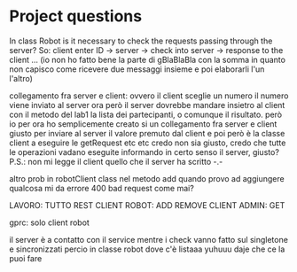 # Project questions

In class Robot is it necessary to check the requests
passing through the server? 
So: client enter ID -> server -> check into server
-> response to the client ...
(io non ho fatto bene la parte di gBlaBlaBla con la somma in quanto non capisco 
come ricevere due messaggi insieme e poi elaborarli l'un l'altro)

collegamento fra server e client:
ovvero
il client sceglie un numero
il numero viene inviato al server
ora però il server dovrebbe mandare insietro al client con il metodo del lab1 
la lista dei partecipanti, o comunque il risultato. 
però io per ora ho semplicemente creato si un collegamento fra server e client
giusto per inviare al server il valore premuto dal client
e poi però è la classe client a eseguire le getRequest etc etc
credo non sia giusto, credo che tutte le operazioni vadano eseguite 
informando in certo senso il server, giusto?
P.S.: non mi legge il client quello che il server ha scritto -.-


altro prob in robotClient class
nel metodo add quando provo ad aggiungere qualcosa mi da errore 400 bad request
come mai?


LAVORO:
TUTTO REST 
CLIENT ROBOT: ADD REMOVE
CLIENT ADMIN: GET 

gprc: solo client robot



il server è a contatto con il service
mentre i check vanno fatto sul singletone e sincronizzati percio in classe 
robot dove c'è listaaa yuhuuu daje che ce la puoi fare
